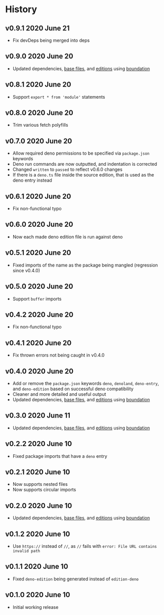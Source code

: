 # History

## v0.9.1 2020 June 21

-   Fix devDeps being merged into deps

## v0.9.0 2020 June 20

-   Updated dependencies, [base files](https://github.com/bevry/base), and [editions](https://editions.bevry.me) using [boundation](https://github.com/bevry/boundation)

## v0.8.1 2020 June 20

-   Support `export * from 'module'` statements

## v0.8.0 2020 June 20

-   Trim various fetch polyfills

## v0.7.0 2020 June 20

-   Allow required deno permissions to be specified via `package.json` keywords
-   Deno run commands are now outputted, and indentation is corrected
-   Changed `written` to `passed` to reflect v0.6.0 changes
-   If there is a `deno.ts` file inside the source edition, that is used as the deno entry instead

## v0.6.1 2020 June 20

-   Fix non-functional typo

## v0.6.0 2020 June 20

-   Now each made deno edition file is run against deno

## v0.5.1 2020 June 20

-   Fixed imports of the name as the package being mangled (regression since v0.4.0)

## v0.5.0 2020 June 20

-   Support `buffer` imports

## v0.4.2 2020 June 20

-   Fix non-functional typo

## v0.4.1 2020 June 20

-   Fix thrown errors not being caught in v0.4.0

## v0.4.0 2020 June 20

-   Add or remove the `package.json` keywords `deno`, `denoland`, `deno-entry`, and `deno-edition` based on successful deno compatibility
-   Cleaner and more detailed and useful output
-   Updated dependencies, [base files](https://github.com/bevry/base), and [editions](https://editions.bevry.me) using [boundation](https://github.com/bevry/boundation)

## v0.3.0 2020 June 11

-   Updated dependencies, [base files](https://github.com/bevry/base), and [editions](https://editions.bevry.me) using [boundation](https://github.com/bevry/boundation)

## v0.2.2 2020 June 10

-   Fixed package imports that have a `deno` entry

## v0.2.1 2020 June 10

-   Now supports nested files
-   Now supports circular imports

## v0.2.0 2020 June 10

-   Updated dependencies, [base files](https://github.com/bevry/base), and [editions](https://editions.bevry.me) using [boundation](https://github.com/bevry/boundation)

## v0.1.2 2020 June 10

-   Use `https://` instead of `//`, as `//` fails with `error: File URL contains invalid path`

## v0.1.1 2020 June 10

-   Fixed `deno-edition` being generated instead of `edition-deno`

## v0.1.0 2020 June 10

-   Initial working release
